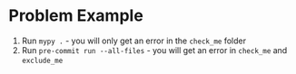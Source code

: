 # Problem Example

1. Run `mypy .` - you will only get an error in the `check_me` folder
2. Run `pre-commit run --all-files` - you will get an error in `check_me` and `exclude_me`
